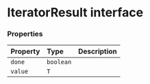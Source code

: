 # IteratorResult interface








### Properties

| Property	   | Type	| Description|
|:-------------|:-------|:-----------|
|`done`      | `boolean` |  |
|`value`      | `T` |  |





